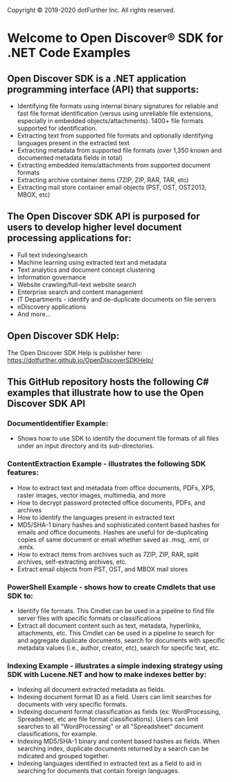 Copyright © 2019-2020 dotFurther Inc. All rights reserved.

# Welcome to Open Discover® SDK for .NET Code Examples
## Open Discover SDK is a .NET application programming interface (API) that supports:
- Identifying file formats using internal binary signatures for reliable and fast file format identification 
  (versus using unreliable file extensions, especially in embedded objects/attachments). 1400+ file formats 
  supported for identification.
- Extracting text from supported file formats and optionally identifying languages present in the extracted text
- Extracting metadata from supported file formats (over 1,350 known and documented metadata fields in total)
- Extracting embedded items/attachments from supported document formats
- Extracting archive container items (7ZIP, ZIP, RAR, TAR, etc)
- Extracting mail store container email objects (PST, OST, OST2013, MBOX, etc)

## The Open Discover SDK API is purposed for users to develop higher level document processing applications for:
- Full text indexing/search
- Machine learning using extracted text and metadata
- Text analytics and document concept clustering
- Information governance
- Website crawling/full-text website search
- Enterprise search and content management
- IT Departments - identify and de-duplicate documents on file servers
- eDiscovery applications 
- And more...

## Open Discover SDK Help:
The Open Discover SDK Help is publisher here: https://dotfurther.github.io/OpenDiscoverSDKHelp/

## This GitHub repository hosts the following C# examples that illustrate how to use the Open Discover SDK API
### DocumentIdentifier Example:
   - Shows how to use SDK to identify the document file formats of all files under an input directory and its 
     sub-directories. 
### ContentExtraction Example - illustrates the following SDK features:
   - How to extract text and metadata from office documents, PDFs, XPS, raster images, vector images, multimedia, and more
   - How to decrypt password protected office documents, PDFs, and archives
   - How to identify the languages present in extracted text
   - MD5/SHA-1 binary hashes and sophisticated content based hashes for emails and office documents. Hashes are useful for de-duplicating copies of same document or email whether saved as .msg, .eml, or .emlx.
   - How to extract items from archives such as 7ZIP, ZIP, RAR, split archives, self-extracting archives, etc.
   - Extract email objects from PST, OST, and MBOX mail stores
### PowerShell Example - shows how to create Cmdlets that use SDK to:
   - Identify file formats. This Cmdlet can be used in a pipeline to find file server files with specific formats or classifications
   - Extract all document content such as text, metadata, hyperlinks, attachments, etc. This Cmdlet can be used in a pipeline to search for and aggregate duplicate documents, search for documents with specific metadata values (i.e., author, creator, etc), search for specific text, etc. 
### Indexing Example - illustrates a simple indexing strategy using SDK with Lucene.NET and how to make indexes better by:
   - Indexing all document extracted metadata as fields.
   - Indexing document format ID as a field. Users can limit searches for documents with very specific formats.
   - Indexing document format classification as fields (ex: WordProcessing, Spreadsheet, etc are file format classifications). Users can limit searches to all "WordProcessing" or all "Spreadsheet" document classifications, for example.
   - Indexing MD5/SHA-1 binary and content based hashes as fields. When searching index, duplicate documents returned by a search can be indicated and grouped together.
   - Indexing languages identified in extracted text as a field to aid in searching for documents that contain foreign languages.
